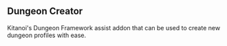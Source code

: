 ## Dungeon Creator

Kitanoi's Dungeon Framework assist addon that can be used to create new dungeon profiles with ease.